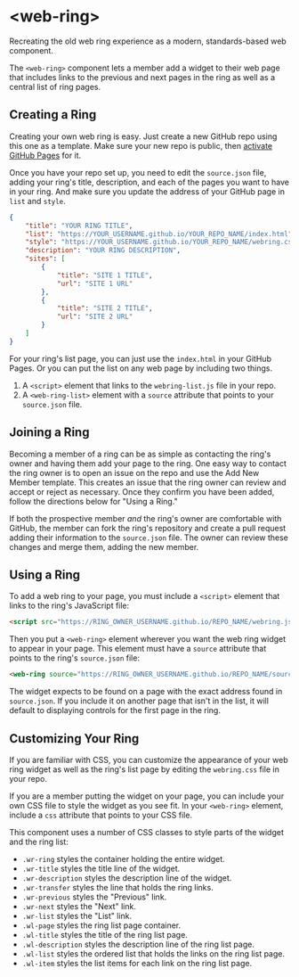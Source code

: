 # &lt;web-ring&gt;
Recreating the old web ring experience as a modern, standards-based web component.

The `<web-ring>` component lets a member add a widget to their web page that
includes links to the previous and next pages in the ring as well as a central
list of ring pages.

## Creating a Ring
Creating your own web ring is easy. Just create a new GitHub repo using this one as a template. 
Make sure your new repo is public, then [activate GitHub Pages](https://docs.github.com/en/pages/getting-started-with-github-pages/creating-a-github-pages-site#creating-your-site) for it.

Once you have your repo set up, you need to edit the `source.json` file, adding your ring's title,
description, and each of the pages you want to have in your ring. And make sure you update the address
of your GitHub page in `list` and `style`.

```json
{
    "title": "YOUR RING TITLE",
    "list": "https://YOUR_USERNAME.github.io/YOUR_REPO_NAME/index.html",
    "style": "https://YOUR_USERNAME.github.io/YOUR_REPO_NAME/webring.css",
    "description": "YOUR RING DESCRIPTION",
    "sites": [
        {
            "title": "SITE 1 TITLE",
            "url": "SITE 1 URL"
        },
        {
            "title": "SITE 2 TITLE",
            "url": "SITE 2 URL"
        }
    ]
}
```

For your ring's list page, you can just use the `index.html` in your GitHub Pages. Or you can put the list
on any web page by including two things.

1. A `<script>` element that links to the `webring-list.js` file in your repo.
2. A `<web-ring-list>` element with a `source` attribute that points to your `source.json` file.

## Joining a Ring
Becoming a member of a ring can be as simple as contacting the ring's owner and having them add your
page to the ring. One easy way to contact the ring owner is to open an issue on the repo and use the Add
New Member template. This creates an issue that the ring owner can review and accept or reject as
necessary. Once they confirm you have been added, follow the directions below for "Using a Ring."

If both the prospective member _and_ the ring's owner are comfortable with GitHub, the member can fork
the ring's repository and create a pull request adding their information to the `source.json` file. The
owner can review these changes and merge them, adding the new member.

## Using a Ring
To add a web ring to your page, you must include a `<script>` element that links to
the ring's JavaScript file:

```html
<script src="https://RING_OWNER_USERNAME.github.io/REPO_NAME/webring.js"></script>
```

Then you put a `<web-ring>` element wherever you want the web ring widget to appear in your page.
This element must have a `source` attribute that points to the ring's `source.json` file:

```html
<web-ring source="https://RING_OWNER_USERNAME.github.io/REPO_NAME/source.json"></web-ring>
```

The widget expects to be found on a page with the exact address found in `source.json`. If you
include it on another page that isn't in the list, it will default to displaying controls for
the first page in the ring.

## Customizing Your Ring
If you are familiar with CSS, you can customize the appearance of your web ring widget as well
as the ring's list page by editing the `webring.css` file in your repo.

If you are a member putting the widget on your page, you can include your own CSS file to style
the widget as you see fit. In your `<web-ring>` element, include a `css` attribute that points to
your CSS file.

This component uses a number of CSS classes to style parts of the widget and the ring list:

- `.wr-ring` styles the container holding the entire widget.
- `.wr-title` styles the title line of the widget.
- `.wr-description` styles the description line of the widget.
- `.wr-transfer` styles the line that holds the ring links.
- `.wr-previous` styles the "Previous" link.
- `.wr-next` styles the "Next" link.
- `.wr-list` styles the "List" link.
- `.wl-page` styles the ring list page container.
- `.wl-title` styles the title of the ring list page.
- `.wl-description` styles the description line of the ring list page.
- `.wl-list` styles the ordered list that holds the links on the ring list page.
- `.wl-item` styles the list items for each link on the ring list page.
